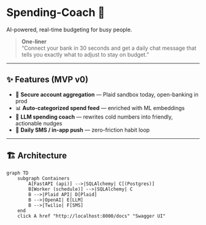 # Spending-Coach 🚀
AI-powered, real-time budgeting for busy people.

> **One-liner**  
> “Connect your bank in 30 seconds and get a daily chat message that tells you exactly what to adjust to stay on budget.”

---

## ✨ Features (MVP v0)
* 🔌 **Secure account aggregation** — Plaid sandbox today, open-banking in prod  
* 📊 **Auto-categorized spend feed** — enriched with ML embeddings  
* 🤖 **LLM spending coach** — rewrites cold numbers into friendly, actionable nudges  
* 📱 **Daily SMS / in-app push** — zero-friction habit loop

---

## 🏗️ Architecture
```mermaid
graph TD
    subgraph Containers
        A[FastAPI (api)] -->|SQLAlchemy| C[(Postgres)]
        B[Worker (schedule)] -->|SQLAlchemy| C
        B -->|Plaid API| D[Plaid]
        B -->|OpenAI| E[LLM]
        B -->|Twilio| F[SMS]
    end
    click A href "http://localhost:8000/docs" "Swagger UI"

